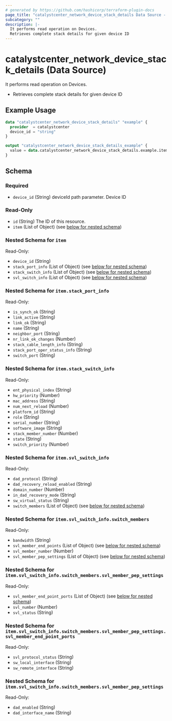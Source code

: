 ```yaml
---
# generated by https://github.com/hashicorp/terraform-plugin-docs
page_title: "catalystcenter_network_device_stack_details Data Source - terraform-provider-catalystcenter"
subcategory: ""
description: |-
  It performs read operation on Devices.
  Retrieves complete stack details for given device ID
---
```


# catalystcenter_network_device_stack_details (Data Source)

It performs read operation on Devices.

- Retrieves complete stack details for given device ID

## Example Usage

```terraform
data "catalystcenter_network_device_stack_details" "example" {
  provider  = catalystcenter
  device_id = "string"
}

output "catalystcenter_network_device_stack_details_example" {
  value = data.catalystcenter_network_device_stack_details.example.item
}
```

<!-- schema generated by tfplugindocs -->
## Schema

### Required

- `device_id` (String) deviceId path parameter. Device ID

### Read-Only

- `id` (String) The ID of this resource.
- `item` (List of Object) (see [below for nested schema](#nestedatt--item))

<a id="nestedatt--item"></a>
### Nested Schema for `item`

Read-Only:

- `device_id` (String)
- `stack_port_info` (List of Object) (see [below for nested schema](#nestedobjatt--item--stack_port_info))
- `stack_switch_info` (List of Object) (see [below for nested schema](#nestedobjatt--item--stack_switch_info))
- `svl_switch_info` (List of Object) (see [below for nested schema](#nestedobjatt--item--svl_switch_info))

<a id="nestedobjatt--item--stack_port_info"></a>
### Nested Schema for `item.stack_port_info`

Read-Only:

- `is_synch_ok` (String)
- `link_active` (String)
- `link_ok` (String)
- `name` (String)
- `neighbor_port` (String)
- `nr_link_ok_changes` (Number)
- `stack_cable_length_info` (String)
- `stack_port_oper_status_info` (String)
- `switch_port` (String)


<a id="nestedobjatt--item--stack_switch_info"></a>
### Nested Schema for `item.stack_switch_info`

Read-Only:

- `ent_physical_index` (String)
- `hw_priority` (Number)
- `mac_address` (String)
- `num_next_reload` (Number)
- `platform_id` (String)
- `role` (String)
- `serial_number` (String)
- `software_image` (String)
- `stack_member_number` (Number)
- `state` (String)
- `switch_priority` (Number)


<a id="nestedobjatt--item--svl_switch_info"></a>
### Nested Schema for `item.svl_switch_info`

Read-Only:

- `dad_protocol` (String)
- `dad_recovery_reload_enabled` (String)
- `domain_number` (Number)
- `in_dad_recovery_mode` (String)
- `sw_virtual_status` (String)
- `switch_members` (List of Object) (see [below for nested schema](#nestedobjatt--item--svl_switch_info--switch_members))

<a id="nestedobjatt--item--svl_switch_info--switch_members"></a>
### Nested Schema for `item.svl_switch_info.switch_members`

Read-Only:

- `bandwidth` (String)
- `svl_member_end_points` (List of Object) (see [below for nested schema](#nestedobjatt--item--svl_switch_info--switch_members--svl_member_end_points))
- `svl_member_number` (Number)
- `svl_member_pep_settings` (List of Object) (see [below for nested schema](#nestedobjatt--item--svl_switch_info--switch_members--svl_member_pep_settings))

<a id="nestedobjatt--item--svl_switch_info--switch_members--svl_member_end_points"></a>
### Nested Schema for `item.svl_switch_info.switch_members.svl_member_pep_settings`

Read-Only:

- `svl_member_end_point_ports` (List of Object) (see [below for nested schema](#nestedobjatt--item--svl_switch_info--switch_members--svl_member_pep_settings--svl_member_end_point_ports))
- `svl_number` (Number)
- `svl_status` (String)

<a id="nestedobjatt--item--svl_switch_info--switch_members--svl_member_pep_settings--svl_member_end_point_ports"></a>
### Nested Schema for `item.svl_switch_info.switch_members.svl_member_pep_settings.svl_member_end_point_ports`

Read-Only:

- `svl_protocol_status` (String)
- `sw_local_interface` (String)
- `sw_remote_interface` (String)



<a id="nestedobjatt--item--svl_switch_info--switch_members--svl_member_pep_settings"></a>
### Nested Schema for `item.svl_switch_info.switch_members.svl_member_pep_settings`

Read-Only:

- `dad_enabled` (String)
- `dad_interface_name` (String)
